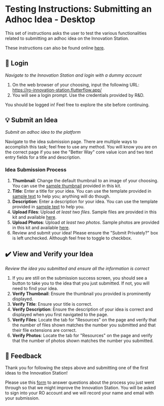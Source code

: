# Testing Instructions: Submitting an Adhoc Idea - Desktop
This set of instructions asks the user to test the various functionalities related to submitting an adhoc idea on the Innovation Station.

These instructions can also be found online [here](https://github.com/rogers-obrien-rad/innovation-station-testing/blob/main/kits/adhoc-submission-desktop/01_instructions.md).

## 🔑 Login
_Navigate to the Innovation Station and login with a dummy account_
1. On the web browser of your choosing, input the following URL: https://ro-innovation-station.flutterflow.app/
2. You will see a login prompt. Use the credentials provided by R&D. 

You should be logged in! Feel free to explore the site before continuing.

## 💡 Submit an Idea
_Submit an adhoc idea to the platform_

Navigate to the idea submission page. There are multiple ways to accomplish this task; feel free to use any method. You will know you are on the correct page if you see the "Better Way" core value icon and two text entry fields for a title and description.

### Idea Submission Process
1. **Thumbnail**: Change the default thumbnail to an image of your choosing. You can use the [sample thumbnail](https://github.com/rogers-obrien-rad/innovation-station-testing/blob/main/kits/adhoc-submission-desktop/03_sample_thumbnail.png) provided in this kit. 
2. **Title**: Enter a title for your idea. You can use the template provided in [sample text](https://github.com/rogers-obrien-rad/innovation-station-testing/blob/main/kits/adhoc-submission-desktop/02_sample_text.txt) to help you; anything will do though.
3. **Description**: Enter a description for your idea. You can use the template provided in [sample text](https://github.com/rogers-obrien-rad/innovation-station-testing/blob/main/kits/adhoc-submission-desktop/02_sample_text.txt) to help you.
4. **Upload Files**: Upload _at least two files_. Sample files are provided in this kit and available [here](https://github.com/rogers-obrien-rad/innovation-station-testing/tree/main/kits/adhoc-submission-desktop).
5. **Upload Photos**: Upload _at least two photos_. Sample photos are provided in this kit and available [here](https://github.com/rogers-obrien-rad/innovation-station-testing/tree/main/kits/adhoc-submission-desktop).
6. Review and submit your idea! Please ensure the "Submit Privately?" box is left unchecked. Although feel free to toggle to checkbox.

## ✔️ View and Verify your Idea
_Review the idea you submitted and ensure all the information is correct_
1. If you are still on the submission success screen, you should see a button to take you to the idea that you just submitted. If not, you will need to find your idea.
2. **Verify Thumbnail**: Ensure the thumbnail you provided is prominently displayed.
3. **Verify Title**: Ensure your title is correct.
4. **Verify Description**: Ensure the description of your idea is correct and displayed when you first navigated to the page. 
5. **Verify Files**: Locate the tab for "Resources" on the page and verify that the number of files shown matches the number you submitted and that their file extensions are correct.
6. **Verify Photos**: Locate the tab for "Resources" on the page and verify that the number of photos shown matches the number you submitted. 

## 📝 Feedback
Thank you for following the steps above and submitting one of the first ideas to the Innovation Station! 

Please use this [form](https://forms.office.com/r/BEUtY2kQxX) to answer questions about the process you just went through so that we might improve the Innovation Station. You will be asked to sign into your RO account and we will record your name and email with your submission. 
